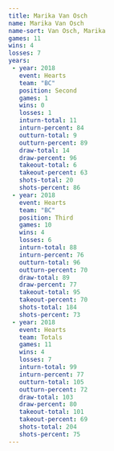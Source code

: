 ```yaml
---
title: Marika Van Osch
name: Marika Van Osch
name-sort: Van Osch, Marika
games: 11
wins: 4
losses: 7
years:
 - year: 2018
   event: Hearts
   team: "BC"
   position: Second
   games: 1
   wins: 0
   losses: 1
   inturn-total: 11
   inturn-percent: 84
   outturn-total: 9
   outturn-percent: 89
   draw-total: 14
   draw-percent: 96
   takeout-total: 6
   takeout-percent: 63
   shots-total: 20
   shots-percent: 86
 - year: 2018
   event: Hearts
   team: "BC"
   position: Third
   games: 10
   wins: 4
   losses: 6
   inturn-total: 88
   inturn-percent: 76
   outturn-total: 96
   outturn-percent: 70
   draw-total: 89
   draw-percent: 77
   takeout-total: 95
   takeout-percent: 70
   shots-total: 184
   shots-percent: 73
 - year: 2018
   event: Hearts
   team: Totals
   games: 11
   wins: 4
   losses: 7
   inturn-total: 99
   inturn-percent: 77
   outturn-total: 105
   outturn-percent: 72
   draw-total: 103
   draw-percent: 80
   takeout-total: 101
   takeout-percent: 69
   shots-total: 204
   shots-percent: 75
---
```

